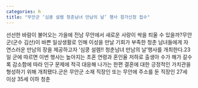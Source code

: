 ```yaml
---
categories: h
title: "무안군 ‘심쿵 설렘 청춘남녀 만남의 날’ 행사 참가신청 접수"
---
```

선선한 바람이 불어오는 가을에 전남 무안에서 새로운 사랑이 싹을 틔울 수 있을까?무안군(군수 김산)이 바쁜 일상생활로 인해 이성을 만날 기회가 부족한 청춘 남녀들에게 자연스러운 만남의 장을 제공하고자 ‘심쿵 설렘!! 청춘남녀 만남의 날’행사를 개최한다.23일 군에 따르면 이번 행사는 높아지는 초혼 연령과 혼인율 저하로 출생아 수가 해가 갈수록 감소함에 따라 인구 문제에 적극 대응해 나가는 한편 결혼에 대한 긍정적인 가치관을 형성하기 위해 개최됐다.군은 무안군 소재 직장인 또는 무안에 주소를 둔 직장인 27세 이상 35세 이하 청춘